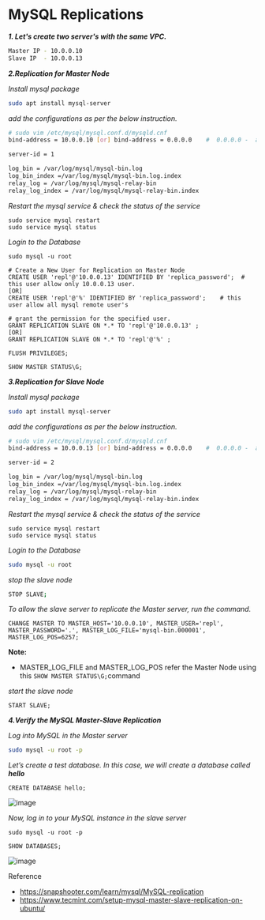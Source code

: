 # MySQL Replications

_**1. Let's create two server's with the same VPC.**_
```sh
Master IP - 10.0.0.10
Slave IP  - 10.0.0.13
```
_**2.Replication for Master Node**_

_Install mysql package_
```bash
sudo apt install mysql-server
```
_add the configurations as per the below instruction._
```sh
# sudo vim /etc/mysql/mysql.conf.d/mysqld.cnf
bind-address = 10.0.0.10 [or] bind-address = 0.0.0.0    #  0.0.0.0 -  allow all the ip's to the master node replication server

server-id = 1

log_bin = /var/log/mysql/mysql-bin.log
log_bin_index =/var/log/mysql/mysql-bin.log.index
relay_log = /var/log/mysql/mysql-relay-bin
relay_log_index = /var/log/mysql/mysql-relay-bin.index
```
_Restart the mysql service & check the status of the service_
```mysql
sudo service mysql restart
sudo service mysql status
```
_Login to the Database_
```mysql
sudo mysql -u root
```
```mysql
# Create a New User for Replication on Master Node
CREATE USER 'repl'@'10.0.0.13' IDENTIFIED BY 'replica_password';  # this user allow only 10.0.0.13 user.
[OR]
CREATE USER 'repl'@'%' IDENTIFIED BY 'replica_password';    # this user allow all mysql remote user's
```
```mysql
# grant the permission for the specified user.
GRANT REPLICATION SLAVE ON *.* TO 'repl'@'10.0.0.13' ;
[OR]
GRANT REPLICATION SLAVE ON *.* TO 'repl'@'%' ;
```
```mysql
FLUSH PRIVILEGES;
```
```mysql
SHOW MASTER STATUS\G;
```

_**3.Replication for Slave Node**_

_Install mysql package_
```bash
sudo apt install mysql-server
```
_add the configurations as per the below instruction._
```sh
# sudo vim /etc/mysql/mysql.conf.d/mysqld.cnf
bind-address = 10.0.0.13 [or] bind-address = 0.0.0.0    #  0.0.0.0 -  allow all the ip's to the master node replication server

server-id = 2

log_bin = /var/log/mysql/mysql-bin.log
log_bin_index =/var/log/mysql/mysql-bin.log.index
relay_log = /var/log/mysql/mysql-relay-bin
relay_log_index = /var/log/mysql/mysql-relay-bin.index
```
_Restart the mysql service & check the status of the service_

```mysql
sudo service mysql restart
sudo service mysql status
```
_Login to the Database_
```sh
sudo mysql -u root
```
_stop the slave node_
```bash
STOP SLAVE;
```
_To allow the slave server to replicate the Master server, run the command._
```mysql
CHANGE MASTER TO MASTER_HOST='10.0.0.10', MASTER_USER='repl', MASTER_PASSWORD='.', MASTER_LOG_FILE='mysql-bin.000001', MASTER_LOG_POS=6257;
```
**Note:**
- MASTER_LOG_FILE and MASTER_LOG_POS refer the Master Node using this `SHOW MASTER STATUS\G;`command

_start the slave node_
```mysql
START SLAVE;
```
_**4.Verify the MySQL Master-Slave Replication**_

_Log into MySQL in the Master server_
```bash
sudo mysql -u root -p
```
_Let’s create a test database. In this case, we will create a database called **hello**_
```mysql
CREATE DATABASE hello;
```
![image](https://github.com/fourtimes/MySQL_Docs/assets/91359308/ac587299-3e5c-46bb-ac53-cf2424577d6d)

_Now, log in to your MySQL instance in the slave server_

```mysql
sudo mysql -u root -p
```
```mysql
SHOW DATABASES;
```
![image](https://github.com/fourtimes/MySQL_Docs/assets/91359308/607e3a1b-c194-4302-bfea-51d01ea32626)

Reference 
- https://snapshooter.com/learn/mysql/MySQL-replication
- https://www.tecmint.com/setup-mysql-master-slave-replication-on-ubuntu/

